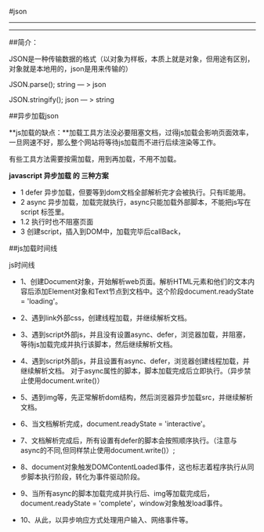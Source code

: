 #json

---
---

##简介：

JSON是一种传输数据的格式（以对象为样板，本质上就是对象，但用途有区别，对象就是本地用的，json是用来传输的）

JSON.parse();  string — > json

JSON.stringify(); json — > string


##异步加载json

**js加载的缺点：**加载工具方法没必要阻塞文档，过得js加载会影响页面效率，一旦网速不好，那么整个网站将等待js加载而不进行后续渲染等工作。

有些工具方法需要按需加载，用到再加载，不用不加载。

**javascript 异步加载 的 三种方案**

- 1 defer 异步加载，但要等到dom文档全部解析完才会被执行。只有IE能用。
- 2 async 异步加载，加载完就执行，async只能加载外部脚本，不能把js写在script 标签里。
- 1.2 执行时也不阻塞页面
- 3 创建script，插入到DOM中，加载完毕后callBack，

##js加载时间线

js时间线

- 1、创建Document对象，开始解析web页面。解析HTML元素和他们的文本内容后添加Element对象和Text节点到文档中。这个阶段document.readyState = 'loading'。

- 2、遇到link外部css，创建线程加载，并继续解析文档。

- 3、遇到script外部js，并且没有设置async、defer，浏览器加载，并阻塞，等待js加载完成并执行该脚本，然后继续解析文档。

- 4、遇到script外部js，并且设置有async、defer，浏览器创建线程加载，并继续解析文档。
对于async属性的脚本，脚本加载完成后立即执行。（异步禁止使用document.write()）

- 5、遇到img等，先正常解析dom结构，然后浏览器异步加载src，并继续解析文档。

- 6、当文档解析完成，document.readyState = 'interactive'。

- 7、文档解析完成后，所有设置有defer的脚本会按照顺序执行。（注意与async的不同,但同样禁止使用document.write()）;

- 8、document对象触发DOMContentLoaded事件，这也标志着程序执行从同步脚本执行阶段，转化为事件驱动阶段。

- 9、当所有async的脚本加载完成并执行后、img等加载完成后，document.readyState = 'complete'，window对象触发load事件。

- 10、从此，以异步响应方式处理用户输入、网络事件等。

